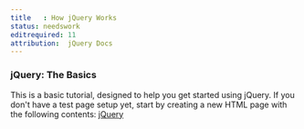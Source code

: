 ```yaml
---
title   : How jQuery Works
status: needswork
editrequired: 11
attribution:  jQuery Docs
---
```

### jQuery: The Basics

This is a basic tutorial, designed to help you get started using jQuery. If you
don't have a test page setup yet, start by creating a new HTML page with the
following contents:
    <!doctype html>
    <html>
      <head>
        <meta charset="utf-8">
        <title>Demo</title>
      </head>
      <body>
        <a href="http://jquery.com/">jQuery</a>
        <script src="jquery.js"></script>
        <script>
        
        </script>
      </body>
    </html>

Edit the `src` attribute in the script tag to point to your copy of jquery.js.
For example, if jquery.js is in the same directory as your HTML file, you
can use:

    <script src="jquery.js"></script>

You can download your own copy of jQuery from the [Downloading jQuery](../downloading-jquery/) page

### Launching Code on Document Ready
The first thing that most Javascript programmers end up doing is adding some code to their program, similar to this:

    window.onload = function(){ alert("welcome"); }

Inside of which is the code that you want to run right when the page is loaded. Problematically, however, the Javascript code isn't run until all images are finished downloading (this includes banner ads). The reason for using window.onload in the first place is that the HTML 'document' isn't finished loading yet, when you first try to run your code.

To circumvent both problems, jQuery has a simple statement that checks the `document` and waits until it's ready to be manipulated, known as the [ ready event ](http://api.jquery.com/ready):

    $(document).ready(function(){
      // Your code here
    });

Inside the ready event, add a click handler to the link:

    $(document).ready(function(){
      <b>$("a").click(function(event){
        alert("Thanks for visiting!");
      });</b>
    });

Save your HTML file and reload the test page in your browser. Clicking the link on the page should make a browser's alert pop-up, before leaving to go to the main jQuery page.

For click and most other [events](http://api.jquery.com/category/events/), you can prevent the default behaviour - here, following the link to jquery.com - by calling event.preventDefault() in the event handler:

    $(document).ready(function(){
      $("a").click(function(<b>event</b>){
        alert("As you can see, the link no longer took you to jquery.com");
        <b>event.preventDefault();</b>
      });
    });

### Complete Example

The following is an example of what the complete HTML file might look like if
you were to use the script in your own file. Note that it links to Google's
[CDN](http://code.google.com/apis/libraries/) to load the jQuery core file.
Also, while the custom script is included in the `<head>`, it is generally
preferable to place it in a separate file and refer that file with the script
element's src attribute

    <!DOCTYPE html>
    <html lang="en">
    <head>
      <meta charset="utf-8">
      <title>jQuery demo</title>
    </head>
    <body>
      <a href="http://jquery.com/">jQuery</a>
      <script src="http://ajax.googleapis.com/ajax/libs/jquery/1.5/jquery.min.js"></script>
      <script>
        $(document).ready(function(){
          $("a").click(function(event){
            alert("The link will no longer take you to jquery.com");
            event.preventDefault();
          });
        });
      </script>
    </body>
    </html>

### Adding and Removing an HTML Class

**Important:** *The remaining jQuery examples will need to be placed inside the ready event so that they are executed when the document is ready to be worked on.*

Another common task is adding (or removing) a `class`.

First, add some style information into the `head` of your document, like this:

    <style>
       a.test { font-weight: bold; }
    </style>

Next, add the [addClass](http://api.jquery.com/addClass) call to your script:

    $("a").addClass("test");

All your `a` elements will now be bold.

To remove the `class`, use [removeClass](http://api.jquery.com/removeClass)

    $("a").removeClass("test");

### Special Effects

In jQuery, a couple of handy [effects](http://api.jquery.com/category/effects/)
are provided, to really make your web site stand out. To put this to the test,
change the click that you added earlier to this:

    $("a").click(function(event){
      event.preventDefault();
      $(this).hide("slow");
    });

Now, if you click any link, it should make itself slowly disappear.

## Callback and Functions

A callback is a function that is passed as an argument to another function and
is executed after its parent function has completed. The special thing about a
callback is that functions that appear after the "parent" can execute before
the callback executes.  Another important thing to know is how to properly pass
the callback.

### Callback *without* arguments

For a callback with no arguments you pass it like this:

    $.get('myhtmlpage.html', myCallBack);

**Note** that the second parameter here is simply the function name (but *not* as a string and without parentheses). Functions in Javascript are 'First class citizens' and so can be passed around like variable references and executed at a later time.

### Callback *with* arguments

"What do you do if you have arguments that you want to pass?", you might ask yourself.

#### Wrong
The Wrong Way (will ***not*** work!)

    $.get('myhtmlpage.html', myCallBack(param1, param2));


This will not work because it calls

    myCallBack(param1, param2)

and then passes the return value as the second parameter to [$.get()](http://api.jquery.com/jQuery.get/)

#### Right

The problem with the above example is that `myCallBack(param1, param2)` is
evaluated before being passed as a function. Javascript and by extension jQuery
expects a function pointer in cases like these, e.g., `setTimeout( function() {}, 100)`

In the below usage, an anonymous function is created (just a block of
statements) and is registered as the callback function.  Note the use of
`function(){`.  The anonymous function does exactly one thing:  calls
`myCallBack`, with the values of `param1` and `param2` from the outer scope.

     $.get('myhtmlpage.html', function(){
       myCallBack(param1, param2);
     });

`param1` and `param2` are evaluated as a callback when the `$.get` is done getting the page.
